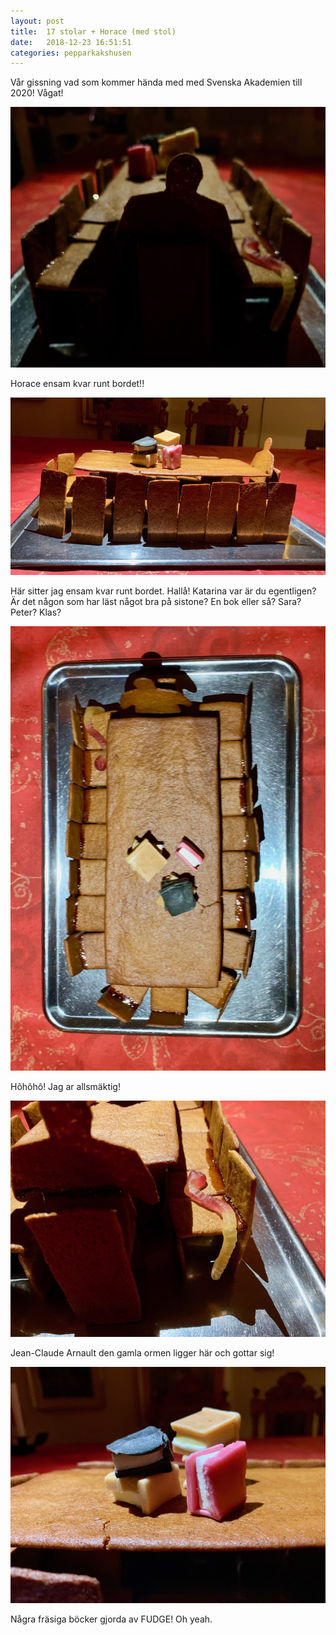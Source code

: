 ```yaml
---
layout: post
title:  17 stolar + Horace (med stol)
date:   2018-12-23 16:51:51
categories: pepparkakshusen
---
```


Vår gissning vad som kommer hända med med Svenska Akademien till 2020! Vågat!

![Horace](/img/pepparkakshusen/2018/IMG_0020.jpg)

Horace ensam kvar runt bordet!!

![Horace](/img/pepparkakshusen/2018/IMG_0015.jpg)

Här sitter jag ensam kvar runt bordet. Hallå! Katarina var är du egentligen? Är det någon som har läst något bra på sistone? En bok eller så? Sara? Peter? Klas?

![Horace](/img/pepparkakshusen/2018/IMG_0016.jpg)

Hôhôhô! Jag ar allsmäktig!

![Horace](/img/pepparkakshusen/2018/IMG_0017.jpg)

Jean-Claude Arnault den gamla ormen ligger här och gottar sig!

![Horace](/img/pepparkakshusen/2018/IMG_0018.jpg)

Några fräsiga böcker gjorda av FUDGE! Oh yeah.

